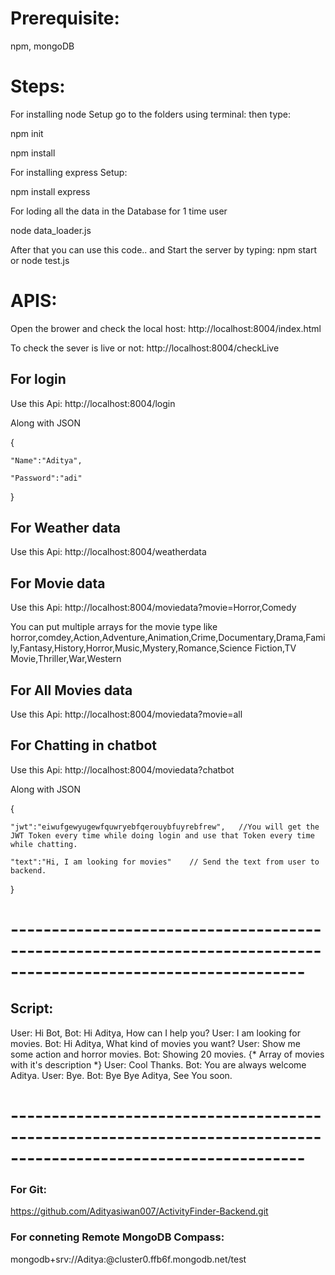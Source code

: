 # Prerequisite:
  npm, mongoDB

# Steps:

For installing node Setup go to the folders using terminal:
then type:
  
  npm init
  
  npm install 
  
For installing express Setup:
 
  npm install express
  
For loding all the data in the Database for 1 time user
  
  node data_loader.js
  
After that you can use this code.. and Start the server by typing: npm start or node test.js

 

# APIS: 

 Open the brower and check the local host: http://localhost:8004/index.html 
 
 To check the sever is live or not: http://localhost:8004/checkLive

## For login 

 Use this Api: http://localhost:8004/login 

 Along with JSON 

 {
 
    "Name":"Aditya",
    
    "Password":"adi"
    
 } 

 ## For Weather data 

 Use this Api: http://localhost:8004/weatherdata 


 ## For Movie data 

 Use this Api: http://localhost:8004/moviedata?movie=Horror,Comedy     

 You can put multiple arrays for the movie type like horror,comdey,Action,Adventure,Animation,Crime,Documentary,Drama,Family,Fantasy,History,Horror,Music,Mystery,Romance,Science Fiction,TV Movie,Thriller,War,Western


 ## For All Movies data 

 Use this Api: http://localhost:8004/moviedata?movie=all  


 ## For Chatting in chatbot

 Use this Api: http://localhost:8004/moviedata?chatbot

 Along with JSON 

 {
 
    "jwt":"eiwufgewyugewfquwryebfqerouybfuyrebfrew",   //You will get the JWT Token every time while doing login and use that Token every time while chatting.
    
    "text":"Hi, I am looking for movies"    // Send the text from user to backend. 
    
 } 

# ----------------------------------------------------------------------------------------------------------------

## Script:
User: Hi Bot,
Bot: Hi Aditya, How can I help you? 
User: I am looking for movies.
Bot: Hi Aditya, What kind of movies you want?
User: Show me some action and horror movies.
Bot: Showing 20 movies.  {* Array of movies with it's description *}
User: Cool Thanks.
Bot: You are always welcome Aditya.
User: Bye.
Bot: Bye Bye Aditya, See You soon.
# ----------------------------------------------------------------------------------------------------------------


### For Git: 

https://github.com/Adityasiwan007/ActivityFinder-Backend.git

### For conneting Remote MongoDB Compass: 

mongodb+srv://Aditya:<password>@cluster0.ffb6f.mongodb.net/test




